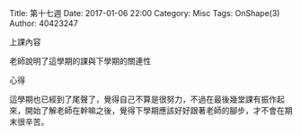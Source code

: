 Title: 第十七週
Date: 2017-01-06 22:00
Category: Misc
Tags: OnShape(3)
Author: 40423247

上課內容

<!-- PELICAN_END_SUMMARY -->


<p>老師說明了這學期的課與下學期的關連性<p>


<p>心得<p>


這學期也已經到了尾聲了，覺得自己不算是很努力，不過在最後幾堂課有振作起來，開始了解老師在幹嘛之後，覺得下學期應該好好跟著老師的腳步，才不會在期末很辛苦。


